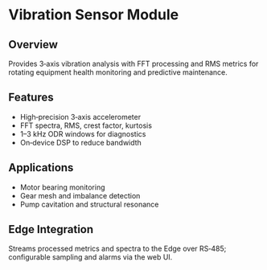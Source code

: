 # Vibration Sensor Module

## Overview
Provides 3‑axis vibration analysis with FFT processing and RMS metrics for rotating equipment health monitoring and predictive maintenance.

## Features
- High‑precision 3‑axis accelerometer
- FFT spectra, RMS, crest factor, kurtosis
- 1–3 kHz ODR windows for diagnostics
- On‑device DSP to reduce bandwidth

## Applications
- Motor bearing monitoring
- Gear mesh and imbalance detection
- Pump cavitation and structural resonance

## Edge Integration
Streams processed metrics and spectra to the Edge over RS‑485; configurable sampling and alarms via the web UI.
